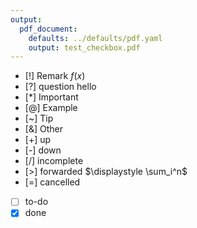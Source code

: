```yaml
---
output:
  pdf_document:
    defaults: ../defaults/pdf.yaml
    output: test_checkbox.pdf
---
```


- [!] Remark $f(x)$
- [?] question
  hello
- [*] Important
- [@] Example
- [~] Tip
- [&] Other
- [+] up
- [-] down
- [/] incomplete
- [>] forwarded $\displaystyle \sum_i^n$
- [=] cancelled
- [ ] to-do
- [x] done
